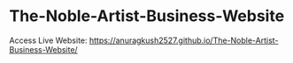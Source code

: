# The-Noble-Artist-Business-Website

Access Live Website: https://anuragkush2527.github.io/The-Noble-Artist-Business-Website/
